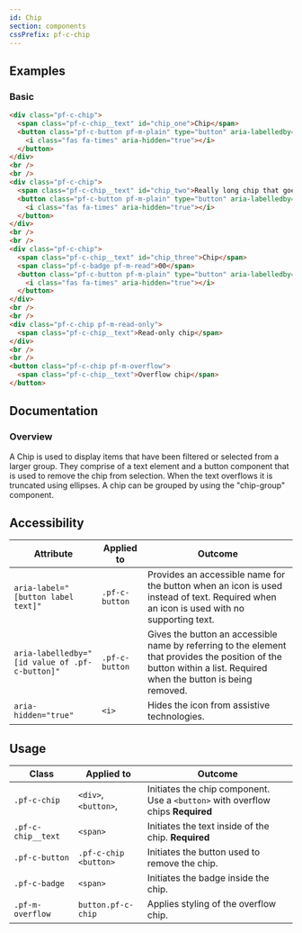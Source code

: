 ```yaml
---
id: Chip
section: components
cssPrefix: pf-c-chip
---
```

## Examples

### Basic

```html
<div class="pf-c-chip">
  <span class="pf-c-chip__text" id="chip_one">Chip</span>
  <button class="pf-c-button pf-m-plain" type="button" aria-labelledby="remove_chip_one chip_one" aria-label="Remove" id="remove_chip_one">
    <i class="fas fa-times" aria-hidden="true"></i>
  </button>
</div>
<br />
<br />
<div class="pf-c-chip">
  <span class="pf-c-chip__text" id="chip_two">Really long chip that goes on and on</span>
  <button class="pf-c-button pf-m-plain" type="button" aria-labelledby="remove_chip_two chip_two" aria-label="Remove" id="remove_chip_two">
    <i class="fas fa-times" aria-hidden="true"></i>
  </button>
</div>
<br />
<br />
<div class="pf-c-chip">
  <span class="pf-c-chip__text" id="chip_three">Chip</span>
  <span class="pf-c-badge pf-m-read">00</span>
  <button class="pf-c-button pf-m-plain" type="button" aria-labelledby="remove_chip_three chip_three" aria-label="Remove" id="remove_chip_three">
    <i class="fas fa-times" aria-hidden="true"></i>
  </button>
</div>
<br />
<br />
<div class="pf-c-chip pf-m-read-only">
  <span class="pf-c-chip__text">Read-only chip</span>
</div>
<br />
<br />
<button class="pf-c-chip pf-m-overflow">
  <span class="pf-c-chip__text">Overflow chip</span>
</button>
```

## Documentation

### Overview

A Chip is used to display items that have been filtered or selected from a larger group. They comprise of a text element and a button component that is used to remove the chip from selection. When the text overflows it is truncated using ellipses. A chip can be grouped by using the "chip-group" component.

## Accessibility

| Attribute                                      | Applied to     | Outcome                                                                                                                                                            |
| ---------------------------------------------- | -------------- | ------------------------------------------------------------------------------------------------------------------------------------------------------------------ |
| `aria-label="[button label text]"`             | `.pf-c-button` | Provides an accessible name for the button when an icon is used instead of text. Required when an icon is used with no supporting text.                            |
| `aria-labelledby="[id value of .pf-c-button]"` | `.pf-c-button` | Gives the button an accessible name by referring to the element that provides the position of the button within a list. Required when the button is being removed. |
| `aria-hidden="true"`                           | `<i>`          | Hides the icon from assistive technologies.                                                                                                                        |

## Usage

| Class              | Applied to            | Outcome                                                                         |
| ------------------ | --------------------- | ------------------------------------------------------------------------------- |
| `.pf-c-chip`       | `<div>`, `<button>`,  | Initiates the chip component. Use a `<button>` with overflow chips **Required** |
| `.pf-c-chip__text` | `<span>`              | Initiates the text inside of the chip. **Required**                             |
| `.pf-c-button`     | `.pf-c-chip <button>` | Initiates the button used to remove the chip.                                   |
| `.pf-c-badge`      | `<span>`              | Initiates the badge inside the chip.                                            |
| `.pf-m-overflow`   | `button.pf-c-chip`    | Applies styling of the overflow chip.                                           |
